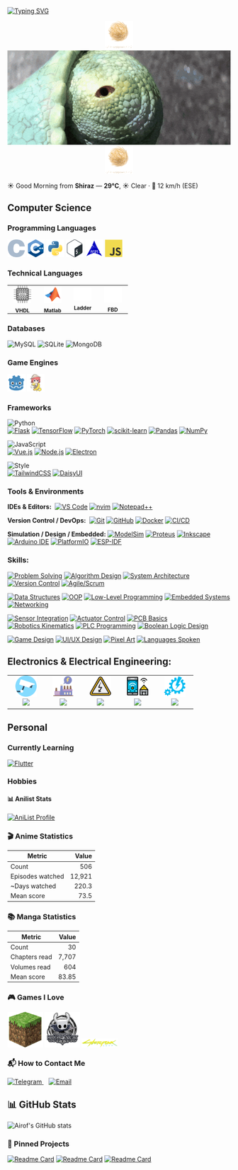 [![Typing SVG](https://readme-typing-svg.demolab.com?font=ink+free&size=28&letterSpacing=0.3rem&pause=1000&color=1CF1FF&vCenter=true&width=435&lines=%23Hi+there,+I'm+Airof+👋;%F0%9F%A7%91%E2%80%8D%F0%9F%92%BB%F0%9F%93%96%F0%9F%8E%AE%F0%9F%8C%90%E2%9A%A1;%F0%9F%97%A3%EF%B8%8F%F0%9F%8C%8D+%F0%9F%87%AB%F0%9F%87%A6+%F0%9F%87%AF%F0%9F%87%B5+%F0%9F%87%AA%F0%9F%87%B3)](https://git.io/typing-svg)

<div align="center">
  <img src="assets/gif/tumbleweed.gif" alt="rango">
  <img src="assets/gif/ezgif-15f88be964cccc.gif" alt="rango">
  <img src="assets/gif/tumbleweed.gif" alt="rango">
</div>

<!-- WEATHER:START -->
☀️ Good Morning from **Shiraz** — **29°C**, ☀️ Clear · 💨 12 km/h (ESE)
<!-- WEATHER:END -->


## Computer Science
  

### Programming Languages
<p>
  <img src="assets/icons/programming languages/C.svg" width="40" height="40" alt="C">
  <img src="assets/icons/programming languages/cpp.svg" width="40" height="40" alt="C++">
  <img src="assets/icons/programming languages/python.svg" width="40" height="40" alt="Python">
  <img src="assets/icons/programming languages/bash.svg" width="40" height="40" alt="Bash">
  <img src="assets/icons/programming languages/asm.svg" width="40" height="40" alt="ASM">
  <img src="assets/icons/programming languages/javascript.svg" width="40" height="40" alt="JavaScript">

</p>

### Technical Languages
<!-- Technical Languages -->
<p>
<table>
  <tr>
    <td align="center" style="padding:0 14px;">
      <img src="assets/icons/programming languages/vhdl.svg" width="40" alt="VHDL"><br>
      <sub><b>VHDL</b></sub>
    </td>
    <td align="center" style="padding:0 14px;">
      <img src="assets/icons/programming languages/matlab.svg" width="40" alt="Matlab"><br>
      <sub><b>Matlab</b></sub>
    </td>
    <td align="center" style="padding:0 14px;">
      <img src="assets/icons/programming languages/ladder.svg" width="40" alt="Ladder"><br>
      <sub><b>Ladder</b></sub>
    </td>
    <td align="center" style="padding:0 14px;">
      <img src="assets/icons/programming languages/fbd.svg" width="40" alt="FBD" style="background:#fff;"><br>
      <sub><b>FBD</b></sub>
    </td>
  </tr>
</table>
</p>


### Databases

![MySQL](https://img.shields.io/badge/MySQL-4479A1?style=plastic&logo=mysql&logoColor=white)
![SQLite](https://img.shields.io/badge/SQLite-003B57?style=plastic&logo=sqlite&logoColor=white)
![MongoDB](https://img.shields.io/badge/MongoDB-47A248?style=plastic&logo=mongodb&logoColor=white)


### Game Engines
<p >
  <img src="assets/icons/game-dev/godot.svg" width="40" height="40" alt="Godot">
  <img src="assets/icons/game-dev/Ren'Py.svg" width="40" height="40" alt="Ren'Py">
</p>

### Frameworks

<!-- Python Section -->
![Python](https://img.shields.io/badge/Python-3776AB?style=plastic&logo=python&logoColor=white)  
[![Flask](https://img.shields.io/badge/Flask-000000?style=plastic&logo=flask&logoColor=white)](#) 
[![TensorFlow](https://img.shields.io/badge/TensorFlow-FF6F00?style=plastic&logo=tensorflow&logoColor=white)](#) 
[![PyTorch](https://img.shields.io/badge/PyTorch-EE4C2C?style=plastic&logo=pytorch&logoColor=white)](#) 
[![scikit-learn](https://img.shields.io/badge/scikit--learn-F7931E?style=plastic&logo=scikit-learn&logoColor=white)](#) 
[![Pandas](https://img.shields.io/badge/Pandas-150458?style=plastic&logo=pandas&logoColor=white)](#) 
[![NumPy](https://img.shields.io/badge/NumPy-013243?style=plastic&logo=numpy&logoColor=white)](#)

<!-- JavaScript Section -->
![JavaScript](https://img.shields.io/badge/JavaScript-F7DF1E?style=plastic&logo=javascript&logoColor=black)  
[![Vue.js](https://img.shields.io/badge/Vue.js-4FC08D?style=plastic&logo=vue.js&logoColor=white)](#) 
[![Node.js](https://img.shields.io/badge/Node.js-339933?style=plastic&logo=node.js&logoColor=white)](#) 
[![Electron](https://img.shields.io/badge/Electron-47848F?style=plastic&logo=electron&logoColor=white)](#)

<!-- Styling Section -->
![Style](https://img.shields.io/badge/Styling-6EE7B7?style=plastic)  
[![TailwindCSS](https://img.shields.io/badge/TailwindCSS-06B6D4?style=plastic&logo=tailwindcss&logoColor=white)](#) 
[![DaisyUI](https://img.shields.io/badge/DaisyUI-5A0EF8?style=plastic&logo=daisyui&logoColor=white)](#)



### Tools & Environments

**IDEs & Editors:**&nbsp;&nbsp;[![VS Code](https://img.shields.io/badge/VS%20Code-007ACC?style=plastic&logo=visual-studio-code&logoColor=white)](#) 
[![nvim](https://img.shields.io/badge/nvim-019833?style=plastic&logo=neovim&logoColor=white)](#) 
[![Notepad++](https://img.shields.io/badge/Notepad++-2D8B2D?style=plastic&logo=notepadplusplus&logoColor=white)](#)

**Version Control / DevOps:**&nbsp;&nbsp;[![Git](https://img.shields.io/badge/Git-F05032?style=plastic&logo=git&logoColor=white)](#) 
[![GitHub](https://img.shields.io/badge/GitHub-181717?style=plastic&logo=github&logoColor=white)](#) 
[![Docker](https://img.shields.io/badge/Docker-2496ED?style=plastic&logo=docker&logoColor=white)](#) 
[![CI/CD](https://img.shields.io/badge/CI%2FCD-6A1B9A?style=plastic)](#)

**Simulation / Design / Embedded:** [![ModelSim](https://img.shields.io/badge/ModelSim-FF5722?style=plastic)](#) 
[![Proteus](https://img.shields.io/badge/Proteus-1F62A0?style=plastic)](#) 
[![Inkscape](https://img.shields.io/badge/Inkscape-000000?style=plastic&logo=inkscape&logoColor=white)](#) 
[![Arduino IDE](https://img.shields.io/badge/Arduino-00979D?style=plastic&logo=arduino&logoColor=white)](#) 
[![PlatformIO](https://img.shields.io/badge/PlatformIO-2C3E50?style=plastic&logo=platformio&logoColor=white)](#) 
[![ESP-IDF](https://img.shields.io/badge/ESP--IDF-0078D7?style=plastic)](#) 





### Skills:

<!-- Soft / Professional Skills -->
[![Problem Solving](https://img.shields.io/badge/Problem%20Solving-4CAF50?style=plastic)](#)
[![Algorithm Design](https://img.shields.io/badge/Algorithm%20Design-F44336?style=plastic)](#)
[![System Architecture](https://img.shields.io/badge/System%20Architecture-2196F3?style=plastic)](#)
[![Version Control](https://img.shields.io/badge/Version%20Control-795548?style=plastic)](#)
[![Agile/Scrum](https://img.shields.io/badge/Agile%2FScrum-9C27B0?style=plastic)](#)

<!-- Computer Science Concepts -->
[![Data Structures](https://img.shields.io/badge/Data%20Structures-FF9800?style=plastic)](#)
[![OOP](https://img.shields.io/badge/OOP-3F51B5?style=plastic)](#)
[![Low-Level Programming](https://img.shields.io/badge/Low-Level%20Programming-607D8B?style=plastic)](#)
[![Embedded Systems](https://img.shields.io/badge/Embedded%20Systems-009688?style=plastic)](#)
[![Networking](https://img.shields.io/badge/Networking-00BCD4?style=plastic)](#)

<!-- Electrical / Robotics Concepts -->
[![Sensor Integration](https://img.shields.io/badge/Sensor%20Integration-FF5722?style=plastic)](#)
[![Actuator Control](https://img.shields.io/badge/Actuator%20Control-795548?style=plastic)](#)
[![PCB Basics](https://img.shields.io/badge/PCB%20Basics-FF9800?style=plastic)](#)
[![Robotics Kinematics](https://img.shields.io/badge/Robotics%20Kinematics-9C27B0?style=plastic)](#)
[![PLC Programming](https://img.shields.io/badge/PLC%20Programming-E91E63?style=plastic)](#)
[![Boolean Logic Design](https://img.shields.io/badge/Boolean%20Logic-673AB7?style=plastic)](#)

<!-- Other Skills / Hobbies -->
[![Game Design](https://img.shields.io/badge/Game%20Design-00BCD4?style=plastic)](#)
[![UI/UX Design](https://img.shields.io/badge/UI%2FUX%20Design-3F51B5?style=plastic)](#)
[![Pixel Art](https://img.shields.io/badge/Pixel%20Art-FF5722?style=plastic)](#)
[![Languages Spoken](https://img.shields.io/badge/Languages-1ABC9C?style=plastic)](#)


## Electronics & Electrical Engineering:

<p align="center">
<table>
  <tr>
    <td align="center" style="padding:0 18px;">
      <img src="assets/icons/electricity/cctv-svgrepo-com.svg" width="48" alt="CCTV">
    </td>
    <td align="center" style="padding:0 18px;">
      <img src="assets/icons/electricity/energy-industry-energetic-thunderbolt-power-svgrepo-com.svg" width="48" alt="Industrial Electricity">
    </td>
    <td align="center" style="padding:0 18px;">
      <img src="assets/icons/electricity/electricity-svgrepo-com.svg" width="48" alt="House Electricity">
    </td>
    <td align="center" style="padding:0 18px;">
      <img src="assets/icons/electricity/smart-home-svgrepo-com.svg" width="48" alt="Smart Home">
    </td>
    <td align="center" style="padding:0 18px;">
      <img src="assets/icons/electricity/automation-svgrepo-com.svg" width="48" alt="Industrial Automation">
    </td>
  </tr>
  <tr>
    <td align="center"><a href="#"><img src="https://img.shields.io/badge/CCTV-4CAF50?style=plastic" height="30"></a></td>
    <td align="center"><a href="#"><img src="https://img.shields.io/badge/Industrial%20Electricity-2196F3?style=plastic" height="30"></a></td>
    <td align="center"><a href="#"><img src="https://img.shields.io/badge/House%20Electricity-FF9800?style=plastic" height="30"></a></td>
    <td align="center"><a href="#"><img src="https://img.shields.io/badge/Smart%20Home-00BCD4?style=plastic" height="30"></a></td>
    <td align="center"><a href="#"><img src="https://img.shields.io/badge/Industrial%20Automation-9C27B0?style=plastic" height="30"></a></td>
  </tr>
</table>
</p>






## Personal

### Currently Learning
[![Flutter](https://img.shields.io/badge/Flutter-02569B?style=plastic&logo=flutter&logoColor=white)](#)


### Hobbies
#### 📊 Anilist Stats
<!-- ANILIST:START -->

[![AniList Profile](https://img.shields.io/badge/AniList-Airof-02A9FF?style=plastic&logo=anilist&logoColor=white)](https://anilist.co/user/7379629)

### 🎬 Anime Statistics

| Metric | Value |
|---|---:|
| Count | 506 |
| Episodes watched | 12,921 |
| ~Days watched | 220.3 |
| Mean score | 73.5 |

### 📚 Manga Statistics

| Metric | Value |
|---|---:|
| Count | 30 |
| Chapters read | 7,707 |
| Volumes read | 604 |
| Mean score | 83.85 |

<!-- ANILIST:END -->

### 🎮 Games I Love
<p>
  <img src="assets/icons/Games/minecraft.svg" width="80" alt="Minecraft"/>
  <!-- <img src="assets/icons/Games/stardew.png" width="40" alt="Stardew Valley"/> -->
  <img src="assets/icons/Games/hollow_knight.png" width="80" alt="Hollow Knight"/>
  <img src="assets/icons/Games/cyberpunk-2077.svg" width="80" alt="Cyberpunk 2077"/>
</p>





### 📬 How to Contact Me
<p>
  <a href="https://t.me/Airofff" target="_blank">
    <img src="https://upload.wikimedia.org/wikipedia/commons/8/82/Telegram_logo.svg" width="40" height="40" alt="Telegram"/>
  </a>
  &nbsp;&nbsp;
  <a href="mailto:fmhmhdairof@gmail.com">
    <img src="https://upload.wikimedia.org/wikipedia/commons/7/7e/Gmail_icon_(2020).svg" width="40" height="40" alt="Email"/>
  </a>
</p>


## 📊 GitHub Stats

![Airof's GitHub stats](https://github-readme-stats.vercel.app/api?username=Airof&show_icons=true&theme=tokyonight)

### 📌 Pinned Projects

[![Readme Card](https://github-readme-stats.vercel.app/api/pin/?username=Airof&repo=manga-reader&theme=tokyonight)](https://github.com/Airof/manga-reader)
[![Readme Card](https://github-readme-stats.vercel.app/api/pin/?username=Airof&repo=Notes&theme=tokyonight)](https://github.com/Airof/Notes)
[![Readme Card](https://github-readme-stats.vercel.app/api/pin/?username=Airof&repo=Mano-Machine&theme=tokyonight)](https://github.com/Airof/Mano-Machine)
